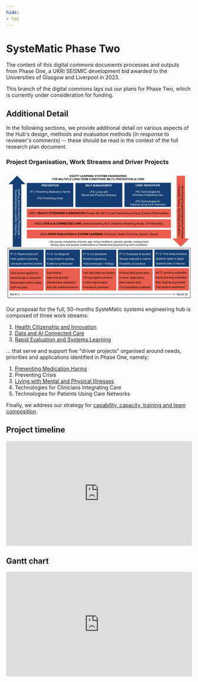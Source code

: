 ```yaml
---
hide:
- toc
---
```


# SysteMatic Phase Two
The content of this digital commons documents processes and outputs from Phase One, a UKRI SEISMIC development bid awarded to the Universities of Glasgow and Liverpool in 2023.  

This branch of the digital commons lays out our plans for Phase Two, which is currently under consideration for funding.

## Additional Detail
In the following sections, we provide additional detail on various aspects of the Hub's design, methods and evaluation methods (in response to reviewer's comments) -- these should be read in the context of the full research plan document.

### Project Organisation, Work Streams and Driver Projects
![1](../assets/systematic-diagram.png)

Our proposal for the full, 50-months SysteMatic systems engineering hub is composed of three work streams:

  1. [Health Citizenship and Innovation](WS1.md)
  2. [Data and AI Connected Care](WS2.md)
  3. [Rapid Evaluation and Systems Learning](WS3.md)

... that serve and support five "driver projects" organised around needs, priorities and applications identified in Phase One, namely:

  1. [Preventing Medication Harms](P1.md)
  2. Preventing Crisis
  3. [Living with Mental and Physical Illnesses](P3.md)
  4. Technologies for Clinicians Integrating Care
  5. Technologies for Patients Using Care Networks

Finally, we address our strategy for [capability, capacity, training and team composition](team.md).

## Project timeline 

<div>
  <div style="position:relative;padding-top:56.25%;">
    <iframe src="https://view.monday.com/embed/1759952478-778fec3e1ca0aa7d46c38343626dd719?r=euc1" frameborder="0" allowfullscreen style="position:absolute;top:0;left:0;width:100%;height:100%;"></iframe>
  </div>
</div>

## Gantt chart 

<div>
  <div style="position:relative;padding-top:56.25%;">
    <iframe src="https://view.monday.com/embed/1759952478-3f75dd06a4225f7b9cb25b230255b6df?r=euc1" frameborder="0" allowfullscreen style="position:absolute;top:0;left:0;width:100%;height:100%;"></iframe>
  </div>
</div>
